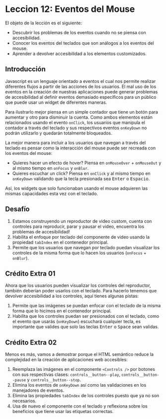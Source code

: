# Leccion 12: Eventos del Mouse

El objeto de la lección es el siguiente:

- Descubrir los problemas de los eventos cuando no se piensa con accesibilidad.
- Conocer los eventos del teclados que son análogos a los eventos del mouse.
- Aprender a devolver accesibilidad a los elementos customizados.



## Introducción

Javascript es un lenguaje orientado a eventos el cual nos permite realizar diferentes flujos a partir de las acciones de los usuarios. El mal uso de los eventos en la creación de nuestras aplicaciones puede generar problemas de accesibilidad al definir eventos demasiado específicos para un público que puede usar un widget de diferentes maneras.

Para ilustrarlo mejor piensa en un simple contador que tiene un botón para aumentar y otro para disminuir la cuenta. Como ambos elementos están relacionados usando el evento `onClick`, los usuarios que manipula el contador a través del teclado y sus respectivos eventos `onKeyDown` no podrán utilizarlo y quedarán totalmente bloqueados.

La mejor manera para incluir a los usuarios que navegan a través del teclado es pensar como la interacción del mouse puede ser recreada con los eventos del mouse:

- Quieres hacer un efecto de hover? Piensa en `onMouseOver` + `onMouseOut` y al mismo tiempo en `onFocus` y `onBlur`.
- Quieres escuchar un click? Piensa en `onClick` y al mismo tiempo en `onKeyDown` validando que la tecla presionada sea <kbd>Enter</kbd> o <kbd>Espacio</kbd>.

Así, los widgets que solo funcionaban usando el mouse adquieren las mismas capacidades esta vez con el teclado.

## Desafío

1. Estamos construyendo un reproductor de video custom, cuenta con controles para reproducir, parar y pausar el video, encuentra los problemas de accesibilidad!
2. Habilita el enfoque por teclado del componente de video usando la propiedad `tabIndex` en el contenedor principal.
3. Permite que los usuarios que navegan por teclado puedan visualizar los controles de la misma forma que lo hacen los usuarios (`onFocus` + `onBlur`).

## Crédito Extra 01

Ahora que los usuarios pueden visualizar los controles del reproductor, también deberían poder usarlos con el teclado. Para hacerlo tenemos que devolver accesibilidad a los controles, aquí tienes algunas pistas:

1. Permite que las imágenes se puedan enfocar con el teclado de la misma forma que lo hicimos en el contenedor principal.
2. Habilita que los controles puedan ser presionados con el teclado, como el evento que usarás (`onKeyDown`) escuchará cualquier tecla, es importante que valides que solo las teclas <kbd>Enter</kbd> o <kbd>Space</kbd> sean validas.

## Crédito Extra 02

Menos es más, vamos a demostrar porque el HTML semántico reduce la complejidad en la creación de aplicaciones web accesibles:

1. Reemplaza las imágenes en el componente `<Controls />` por botones con sus respectivas clases: `controls__button--play`, `controls__button--pause` y `controls__button--stop`.
2. Elimina los eventos de `onKeyDown` así como las validaciones en los manejadores de eventos.
3. Elimina las propiedades `tabIndex` de los controles puesto que ya no son necesarios.
4. Usa de nuevo el componente con el teclado y reflexiona sobre los beneficios que tiene usar las etiquetas correctas.

